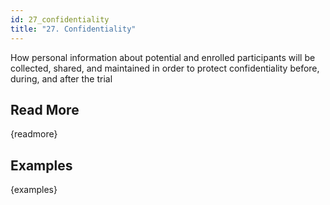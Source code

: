 ```yaml
---
id: 27_confidentiality
title: "27. Confidentiality"
---
```

How personal information about potential and enrolled participants will be collected, shared, and maintained in order to protect confidentiality before, during, and after the trial

## Read More

{readmore}

## Examples

{examples}